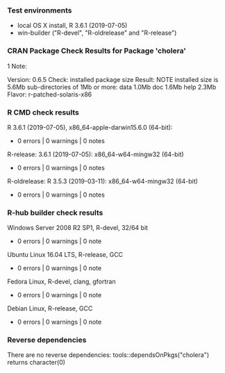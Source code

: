 ### Test environments

* local OS X install, R 3.6.1 (2019-07-05)
* win-builder ("R-devel", "R-oldrelease" and "R-release")


### CRAN Package Check Results for Package 'cholera'

1 Note:

Version: 0.6.5
Check: installed package size
Result: NOTE
     installed size is 5.6Mb
     sub-directories of 1Mb or more:
     data 1.0Mb
     doc 1.6Mb
     help 2.3Mb
Flavor: r-patched-solaris-x86

### R CMD check results

R 3.6.1 (2019-07-05), x86_64-apple-darwin15.6.0 (64-bit):
* 0 errors | 0 warnings | 0 notes

R-release: 3.6.1 (2019-07-05): x86_64-w64-mingw32 (64-bit)
* 0 errors | 0 warnings | 0 notes

R-oldrelease: R 3.5.3 (2019-03-11): x86_64-w64-mingw32 (64-bit)
* 0 errors | 0 warnings | 0 notes


### R-hub builder check results

Windows Server 2008 R2 SP1, R-devel, 32/64 bit
* 0 errors | 0 warnings | 0 note

Ubuntu Linux 16.04 LTS, R-release, GCC
* 0 errors | 0 warnings | 0 note

Fedora Linux, R-devel, clang, gfortran
* 0 errors | 0 warnings | 0 note

Debian Linux, R-release, GCC
* 0 errors | 0 warnings | 0 note


### Reverse dependencies

There are no reverse dependencies:
  tools::dependsOnPkgs("cholera") returns character(0)
